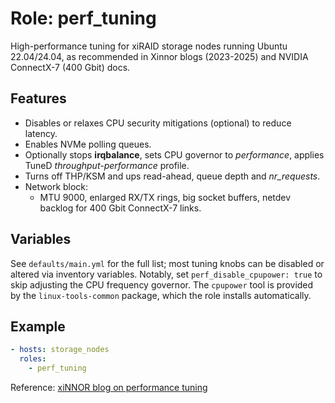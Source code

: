 # Role: perf_tuning

High-performance tuning for xiRAID storage nodes running Ubuntu 22.04/24.04, as
recommended in Xinnor blogs (2023-2025) and NVIDIA ConnectX-7 (400 Gbit) docs.

## Features
* Disables or relaxes CPU security mitigations (optional) to reduce latency.
* Enables NVMe polling queues.
* Optionally stops **irqbalance**, sets CPU governor to *performance*, applies TuneD
  *throughput-performance* profile.
* Turns off THP/KSM and ups read-ahead, queue depth and *nr_requests*.
* Network block:
  * MTU 9000, enlarged RX/TX rings, big socket buffers, netdev backlog for
    400 Gbit ConnectX-7 links.

## Variables
See `defaults/main.yml` for the full list; most tuning knobs can be disabled or
altered via inventory variables. Notably, set `perf_disable_cpupower: true` to
skip adjusting the CPU frequency governor. The `cpupower` tool is provided by
the `linux-tools-common` package, which the role installs automatically.

## Example
```yaml
- hosts: storage_nodes
  roles:
    - perf_tuning
```

Reference: [xiNNOR blog on performance tuning](https://xinnor.io/blog/performance-tuning)
